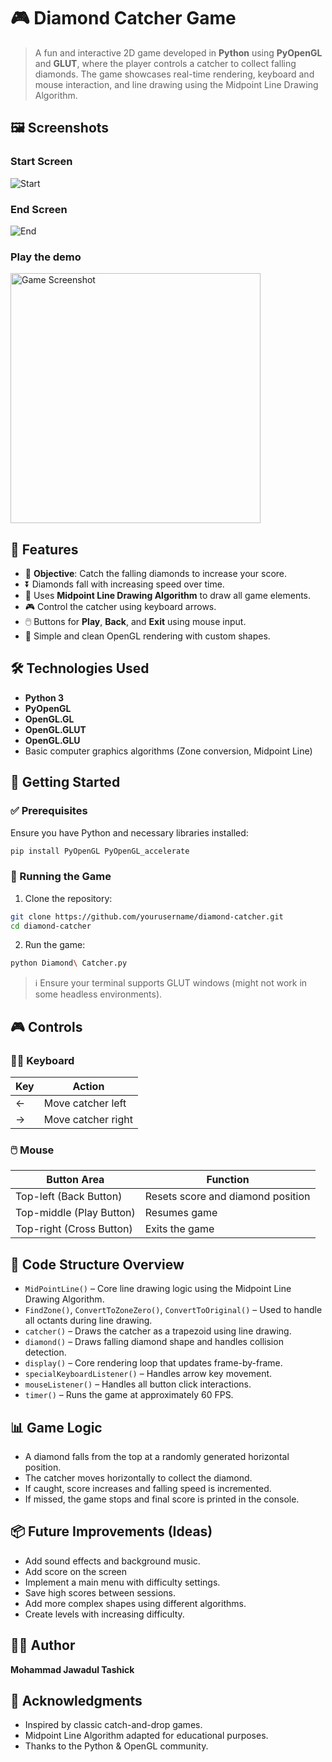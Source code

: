 


# 🎮 Diamond Catcher Game

> A fun and interactive 2D game developed in **Python** using **PyOpenGL** and **GLUT**, where the player controls a catcher to collect falling diamonds. The game showcases real-time rendering, keyboard and mouse interaction, and line drawing using the Midpoint Line Drawing Algorithm.



## 🖼️ Screenshots

### Start Screen  
![Start](Start.png)

### End Screen  
![End](End.png)

### Play the demo
<img src="https://github.com/JAWAD645/Diamond-Catcher-Game/blob/43af4b29e2259939061345999053797302241085/Overview%20of%20this%20game.gif" alt="Game Screenshot" width="400">



## 📌 Features

* 🎯 **Objective**: Catch the falling diamonds to increase your score.
* ⏬ Diamonds fall with increasing speed over time.
* 🧠 Uses **Midpoint Line Drawing Algorithm** to draw all game elements.
* 🎮 Control the catcher using keyboard arrows.
* 🖱️ Buttons for **Play**, **Back**, and **Exit** using mouse input.
* 🧊 Simple and clean OpenGL rendering with custom shapes.



## 🛠️ Technologies Used

* **Python 3**
* **PyOpenGL**
* **OpenGL.GL**
* **OpenGL.GLUT**
* **OpenGL.GLU**
* Basic computer graphics algorithms (Zone conversion, Midpoint Line)



## 🚀 Getting Started

### ✅ Prerequisites

Ensure you have Python and necessary libraries installed:

```bash
pip install PyOpenGL PyOpenGL_accelerate
```

### 📂 Running the Game

1. Clone the repository:

```bash
git clone https://github.com/yourusername/diamond-catcher.git
cd diamond-catcher
```

2. Run the game:

```bash
python Diamond\ Catcher.py
```

> ℹ️ Ensure your terminal supports GLUT windows (might not work in some headless environments).



## 🎮 Controls

### 🧑‍💻 Keyboard

| Key | Action             |
| --- | ------------------ |
| ←   | Move catcher left  |
| →   | Move catcher right |

### 🖱️ Mouse

| Button Area              | Function                          |
| ------------------------ | --------------------------------- |
| Top-left (Back Button)   | Resets score and diamond position |
| Top-middle (Play Button) | Resumes game                      |
| Top-right (Cross Button) | Exits the game                    |



## 🧩 Code Structure Overview

* `MidPointLine()` – Core line drawing logic using the Midpoint Line Drawing Algorithm.
* `FindZone()`, `ConvertToZoneZero()`, `ConvertToOriginal()` – Used to handle all octants during line drawing.
* `catcher()` – Draws the catcher as a trapezoid using line drawing.
* `diamond()` – Draws falling diamond shape and handles collision detection.
* `display()` – Core rendering loop that updates frame-by-frame.
* `specialKeyboardListener()` – Handles arrow key movement.
* `mouseListener()` – Handles all button click interactions.
* `timer()` – Runs the game at approximately 60 FPS.



## 📊 Game Logic

* A diamond falls from the top at a randomly generated horizontal position.
* The catcher moves horizontally to collect the diamond.
* If caught, score increases and falling speed is incremented.
* If missed, the game stops and final score is printed in the console.



## 📦 Future Improvements (Ideas)

* Add sound effects and background music.
* Add score on the screen
* Implement a main menu with difficulty settings.
* Save high scores between sessions.
* Add more complex shapes using different algorithms.
* Create levels with increasing difficulty.



## 👨‍💻 Author

**Mohammad Jawadul Tashick**





## 🙌 Acknowledgments

* Inspired by classic catch-and-drop games.
* Midpoint Line Algorithm adapted for educational purposes.
* Thanks to the Python & OpenGL community.



